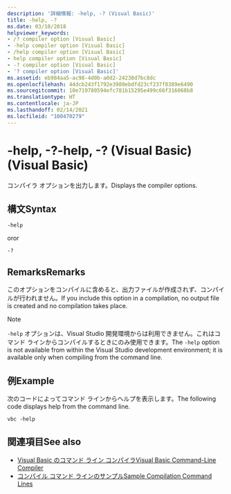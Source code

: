 ```yaml
---
description: '詳細情報: -help, -? (Visual Basic)'
title: -help, -?
ms.date: 03/10/2018
helpviewer_keywords:
- /? compiler option [Visual Basic]
- -help compiler option [Visual Basic]
- /help compiler option [Visual Basic]
- help compiler option [Visual Basic]
- -? compiler option [Visual Basic]
- '? compiler option [Visual Basic]'
ms.assetid: eb984aa5-ac98-4d0b-a0d2-24238d7bc8dc
ms.openlocfilehash: 44dcb243f1792e3980ebdfd23cf237f8389e6490
ms.sourcegitcommit: 10e719780594efc781b15295e499c66f316068b8
ms.translationtype: HT
ms.contentlocale: ja-JP
ms.lasthandoff: 02/14/2021
ms.locfileid: "100470279"
---
```

# <a name="-help---visual-basic"></a><span data-ttu-id="726a3-104">-help, -?</span><span class="sxs-lookup"><span data-stu-id="726a3-104">-help, -?</span></span> <span data-ttu-id="726a3-105">(Visual Basic)</span><span class="sxs-lookup"><span data-stu-id="726a3-105">(Visual Basic)</span></span>

<span data-ttu-id="726a3-106">コンパイラ オプションを出力します。</span><span class="sxs-lookup"><span data-stu-id="726a3-106">Displays the compiler options.</span></span>  
  
## <a name="syntax"></a><span data-ttu-id="726a3-107">構文</span><span class="sxs-lookup"><span data-stu-id="726a3-107">Syntax</span></span>  
  
```console  
-help  
```

<span data-ttu-id="726a3-108">or</span><span class="sxs-lookup"><span data-stu-id="726a3-108">or</span></span>  

```console
-?  
```  
  
## <a name="remarks"></a><span data-ttu-id="726a3-109">Remarks</span><span class="sxs-lookup"><span data-stu-id="726a3-109">Remarks</span></span>  

 <span data-ttu-id="726a3-110">このオプションをコンパイルに含めると、出力ファイルが作成されず、コンパイルが行われません。</span><span class="sxs-lookup"><span data-stu-id="726a3-110">If you include this option in a compilation, no output file is created and no compilation takes place.</span></span>  
  
> [!NOTE]
> <span data-ttu-id="726a3-111">`-help` オプションは、Visual Studio 開発環境からは利用できません。これはコマンド ラインからコンパイルするときにのみ使用できます。</span><span class="sxs-lookup"><span data-stu-id="726a3-111">The `-help` option is not available from within the Visual Studio development environment; it is available only when compiling from the command line.</span></span>  
  
## <a name="example"></a><span data-ttu-id="726a3-112">例</span><span class="sxs-lookup"><span data-stu-id="726a3-112">Example</span></span>  

 <span data-ttu-id="726a3-113">次のコードによってコマンド ラインからヘルプを表示します。</span><span class="sxs-lookup"><span data-stu-id="726a3-113">The following code displays help from the command line.</span></span>  
  
```console  
vbc -help  
```  
  
## <a name="see-also"></a><span data-ttu-id="726a3-114">関連項目</span><span class="sxs-lookup"><span data-stu-id="726a3-114">See also</span></span>

- [<span data-ttu-id="726a3-115">Visual Basic のコマンド ライン コンパイラ</span><span class="sxs-lookup"><span data-stu-id="726a3-115">Visual Basic Command-Line Compiler</span></span>](index.md)
- [<span data-ttu-id="726a3-116">コンパイル コマンド ラインのサンプル</span><span class="sxs-lookup"><span data-stu-id="726a3-116">Sample Compilation Command Lines</span></span>](sample-compilation-command-lines.md)
